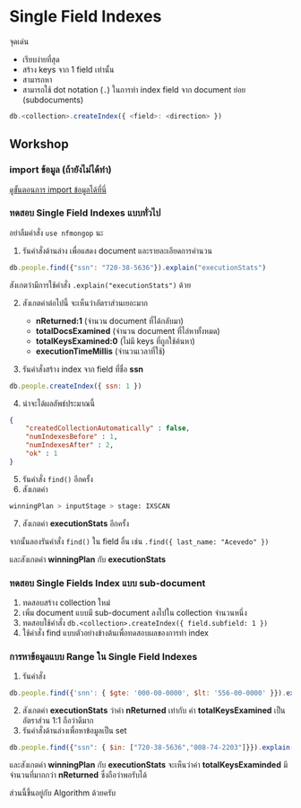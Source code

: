 # Single Field Indexes

จุดเด่น
- เรียบง่ายที่สุด
- สร้าง keys จาก 1 field เท่านั้น
- สามารถหา
- สามารถใช้ dot notation (`.`) ในการทำ index field จาก document ย่อย (subdocuments) 

```js
db.<collection>.createIndex({ <field>: <direction> })
```

## Workshop

### import ข้อมูล (ถ้ายังไม่ได้ทำ)

[ดูขั้นตอนการ import ข้อมูลได้ที่นี่](mongo-import.md)

### ทดสอบ Single Field Indexes แบบทั่วไป

อย่าลืมคำสั่ง `use nfmongop` นะ

1. รันคำสั่งด้านล่าง เพื่อแสดง document และรายละเอียดการคำนวน

```js
db.people.find({"ssn": "720-38-5636"}).explain("executionStats")
```

สังเกตว่ามีการใช้คำสั่ง `.explain("executionStats")` ด้วย

2. สังเกตค่าต่อไปนี้ จะเห็นว่าอัตราส่วนเยอะมาก
	- **nReturned:1** (จำนวน document ที่ได้กลับมา)
	- **totalDocsExamined** (จำนวน document ที่ไล่หาทั้งหมด)
	- **totalKeysExamined:0** (ไม่มี keys ที่ถูกใช้ค้นหา)
	- **executionTimeMillis** (จำนวนเวลาที่ใช้)

3. รันคำสั่งสร้าง index จาก field ที่ชื่อ **ssn**

```js
db.people.createIndex({ ssn: 1 })
```

4. น่าจะได้ผลลัพธ์ประมาณนี้ 

```json
{
	"createdCollectionAutomatically" : false,
	"numIndexesBefore" : 1,
	"numIndexesAfter" : 2,
	"ok" : 1
}
```

5. รันคำสั่ง `find()` อีกครั้ง
6. สังเกตค่า 
```bash
winningPlan > inputStage > stage: IXSCAN
```
7. สังเกตค่า **executionStats** อีกครั้ง

จากนั้นลองรันคำสั่ง `find()` ใน field อื่น เช่น `.find({ last_name: "Acevedo" })`

และสังเกตค่า **winningPlan** กับ **executionStats**

### ทดสอบ Single Fields Index แบบ sub-document

1. ทดสอบสร้าง collection ใหม่
2. เพิ่ม document แบบมี sub-document ลงไปใน collection จำนวนหนึ่ง
3. ทดสอบใช้คำสั่ง `db.<collection>.createIndex({ field.subfield: 1 }) `
4. ใช้คำสั่ง find แบบตัวอย่างข้างต้นเพื่อทดสอบผลของการทำ index


### การหาข้อมูลแบบ Range ใน Single Field Indexes

1. รันคำสั่ง 

```js
db.people.find({'snn': { $gte: '000-00-0000', $lt: '556-00-0000' }}).explain("executionStats")
```

2. สังเกตค่า **executionStats** ว่าค่า **nReturned** เท่ากับ ค่า **totalKeysExamined** เป็นอัตราส่วน 1:1 ถือว่าดีมาก
3. รันคำสั่งด้านล่างเพื่อหาข้อมูลเป็น set

```js
db.people.find({"ssn": { $in: ["720-38-5636","008-74-2203"]}}).explain("executionStats")
```

และสังเกตค่า **winningPlan** กับ **executionStats** จะเห็นว่าค่า **totalKeysExaminded** มีจำนวนที่มากกว่า **nReturned** ซึ่งถือว่าพอรับได้ 

ส่วนนี้ขึ้นอยู่กับ Algorithm ด้วยครับ